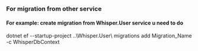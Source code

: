 ﻿### For migration from other service ###

#### For example: create migration from Whisper.User service u need to do ####
dotnet ef --startup-project ..\Whisper.User\ migrations add Migration_Name -c WhisperDbContext
 
